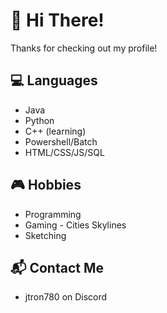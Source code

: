 <!--
**JTRON780/JTRON780** is a ✨ _special_ ✨ repository because its `README.md` (this file) appears on your GitHub profile.

Here are some ideas to get you started:

- 🔭 I’m currently working on ...
- 🌱 I’m currently learning ...
- 👯 I’m looking to collaborate on ...
- 🤔 I’m looking for help with ...
- 💬 Ask me about ...
- 📫 How to reach me: ...
- 😄 Pronouns: ...
- ⚡ Fun fact: ...
-->

# 👋 Hi There!
Thanks for checking out my profile!

## 💻 Languages
- Java
- Python
- C++ (learning)
- Powershell/Batch
- HTML/CSS/JS/SQL
## 🎮 Hobbies
- Programming
- Gaming - Cities Skylines
- Sketching
## 📬 Contact Me
- jtron780 on Discord
